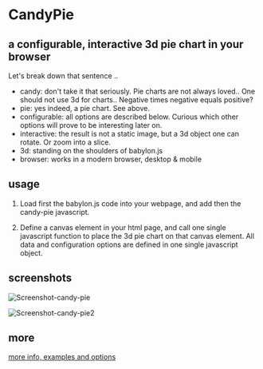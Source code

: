 # CandyPie
## a configurable, interactive 3d pie chart in your browser

Let's break down that sentence ..

- candy: don't take it that seriously. Pie charts are not always loved.. One should not use 3d for charts.. Negative times negative equals positive?
- pie: yes indeed, a pie chart. See above.
- configurable: all options are described below. Curious which other options will prove to be interesting later on.
- interactive: the result is not a static image, but a 3d object one can rotate. Or zoom into a slice.
- 3d: standing on the shoulders of babylon.js
- browser: works in a modern browser, desktop & mobile

## usage

1. Load first the babylon.js code into your webpage, and add then the candy-pie javascript.

2. Define a canvas element in your html page, and call one single javascript function to place the 3d pie chart on that canvas element. All data and configuration options are defined in one single javascript object.

## screenshots

![Screenshot-candy-pie](https://user-images.githubusercontent.com/11560767/184908958-1da16ce2-3e11-40a1-995b-c9620535cee9.png)

![Screenshot-candy-pie2](https://user-images.githubusercontent.com/11560767/184909403-5629809d-d356-4082-b2b2-8a775b4ca131.png)

## more

[more info, examples and options](https://thierryvergult.github.io/CandyPie/)
